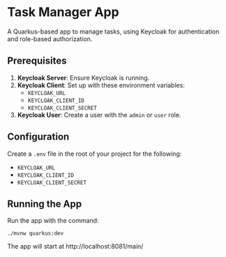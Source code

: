 # Task Manager App

A Quarkus-based app to manage tasks, using Keycloak for authentication and role-based authorization.

## Prerequisites
1. **Keycloak Server**: Ensure Keycloak is running.
2. **Keycloak Client**: Set up with these environment variables:
    - `KEYCLOAK_URL`
    - `KEYCLOAK_CLIENT_ID`
    - `KEYCLOAK_CLIENT_SECRET`
3. **Keycloak User**: Create a user with the `admin` or `user` role.

## Configuration

Create a `.env` file in the root of your project for the following:
- `KEYCLOAK_URL`
- `KEYCLOAK_CLIENT_ID`
- `KEYCLOAK_CLIENT_SECRET`

## Running the App

Run the app with the command:


    ./mvnw quarkus:dev

The app will start at http://localhost:8081/main/